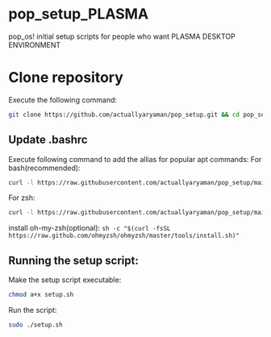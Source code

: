 # pop_setup_PLASMA
pop_os! initial setup scripts for people who want PLASMA DESKTOP ENVIRONMENT

# Clone repository
Execute the following command:
```sh
git clone https://github.com/actuallyaryaman/pop_setup.git && cd pop_setup
```
## Update .bashrc
Execute following command to add the allias for popular apt commands:
For bash(recommended):
```sh
curl -l https://raw.githubusercontent.com/actuallyaryaman/pop_setup/main/bashrc.patch >> ~/.bashrc 
```
For zsh:
```sh
curl -l https://raw.githubusercontent.com/actuallyaryaman/pop_setup/main/bashrc.patch >> ~/.zshrc
```
install oh-my-zsh(optional):
```sh -c "$(curl -fsSL https://raw.github.com/ohmyzsh/ohmyzsh/master/tools/install.sh)" ```

## Running the setup script:
Make the setup script executable:

```sh
chmod a+x setup.sh
```

Run the script:

```sh
sudo ./setup.sh
```
